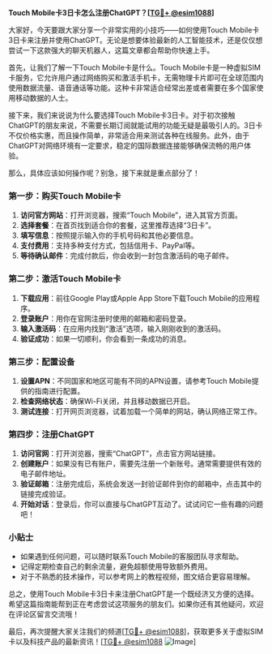 **Touch Mobile卡3日卡怎么注册ChatGPT？[[TG💪+ @esim1088](https://t.me/s/esim1088)]**

大家好，今天要跟大家分享一个非常实用的小技巧——如何使用Touch Mobile卡3日卡来注册并使用ChatGPT。无论是想要体验最新的人工智能技术，还是仅仅想尝试一下这款强大的聊天机器人，这篇文章都会帮助你快速上手。

首先，让我们了解一下Touch Mobile卡是什么。Touch Mobile卡是一种虚拟SIM卡服务，它允许用户通过网络购买和激活手机卡，无需物理卡片即可在全球范围内使用数据流量、语音通话等功能。这种卡非常适合经常出差或者需要在多个国家使用移动数据的人士。

接下来，我们来说说为什么要选择Touch Mobile卡3日卡。对于初次接触ChatGPT的朋友来说，不需要长期订阅就能试用的功能无疑是最吸引人的。3日卡不仅价格实惠，而且操作简单，非常适合用来测试各种在线服务。此外，由于ChatGPT对网络环境有一定要求，稳定的国际数据连接能够确保流畅的用户体验。

那么，具体应该如何操作呢？别急，接下来就是重点部分了！

### 第一步：购买Touch Mobile卡

1. **访问官方网站**：打开浏览器，搜索“Touch Mobile”，进入其官方页面。
2. **选择套餐**：在首页找到适合你的套餐，这里推荐选择“3日卡”。
3. **填写信息**：按照提示输入你的手机号码和其他必要信息。
4. **支付费用**：支持多种支付方式，包括信用卡、PayPal等。
5. **等待确认邮件**：完成付款后，你会收到一封包含激活码的电子邮件。

### 第二步：激活Touch Mobile卡

1. **下载应用**：前往Google Play或Apple App Store下载Touch Mobile的应用程序。
2. **登录账户**：用你在官网注册时使用的邮箱和密码登录。
3. **输入激活码**：在应用内找到“激活”选项，输入刚刚收到的激活码。
4. **验证成功**：如果一切顺利，你会看到一条成功的消息。

### 第三步：配置设备

1. **设置APN**：不同国家和地区可能有不同的APN设置，请参考Touch Mobile提供的指南进行配置。
2. **检查网络状态**：确保Wi-Fi关闭，并且移动数据已开启。
3. **测试连接**：打开网页浏览器，试着加载一个简单的网站，确认网络正常工作。

### 第四步：注册ChatGPT

1. **访问官网**：打开浏览器，搜索“ChatGPT”，点击官方网站链接。
2. **创建账户**：如果没有已有账户，需要先注册一个新账号。通常需要提供有效的电子邮件地址。
3. **验证邮箱**：注册完成后，系统会发送一封验证邮件到你的邮箱中，点击其中的链接完成验证。
4. **开始对话**：登录后，你可以直接与ChatGPT互动了。试试问它一些有趣的问题吧！

### 小贴士

- 如果遇到任何问题，可以随时联系Touch Mobile的客服团队寻求帮助。
- 记得定期检查自己的剩余流量，避免超额使用导致额外费用。
- 对于不熟悉的技术操作，可以参考网上的教程视频，图文结合更容易理解。

总之，使用Touch Mobile卡3日卡来注册ChatGPT是一个既经济又方便的选择。希望这篇指南能帮到正在考虑尝试这项服务的朋友们。如果你还有其他疑问，欢迎在评论区留言交流哦！

最后，再次提醒大家关注我们的频道[[TG💪+ @esim1088](https://t.me/s/esim1088)]，获取更多关于虚拟SIM卡以及科技产品的最新资讯！[[TG💪+ @esim1088](https://t.me/s/esim1088) ![Image](https://i.postimg.cc/4NQfJmqS/Snipaste-2025-05-13-00-14-12.png)]